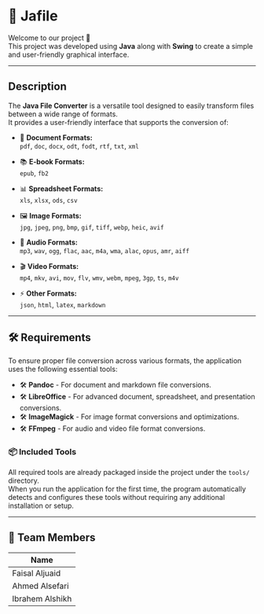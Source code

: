 # 📁 Jafile

Welcome to our project 🎉  
This project was developed using **Java** along with **Swing** to create a simple and user-friendly graphical interface.

---

## Description
The **Java File Converter** is a versatile tool designed to easily transform files between a wide range of formats.  
It provides a user-friendly interface that supports the conversion of:

- 📄 **Document Formats:**  
  `pdf`, `doc`, `docx`, `odt`, `fodt`, `rtf`, `txt`, `xml`
  
- 📚 **E‑book Formats:**  
  `epub`, `fb2`
  
- 📊 **Spreadsheet Formats:**  
  `xls`, `xlsx`, `ods`, `csv`
  
- 🖼️ **Image Formats:**  
  `jpg`, `jpeg`, `png`, `bmp`, `gif`, `tiff`, `webp`, `heic`, `avif`
  
- 🎵 **Audio Formats:**  
  `mp3`, `wav`, `ogg`, `flac`, `aac`, `m4a`, `wma`, `alac`, `opus`, `amr`, `aiff`
  
- 🎬 **Video Formats:**  
  `mp4`, `mkv`, `avi`, `mov`, `flv`, `wmv`, `webm`, `mpeg`, `3gp`, `ts`, `m4v`
  
- ⚡ **Other Formats:**  
  `json`, `html`, `latex`, `markdown`

---

## 🛠 Requirements

To ensure proper file conversion across various formats, the application uses the following essential tools:

-  🛠 **Pandoc** - For document and markdown file conversions.
-  🛠 **LibreOffice** - For advanced document, spreadsheet, and presentation conversions.
-  🛠 **ImageMagick** - For image format conversions and optimizations.
-  🛠 **FFmpeg** - For audio and video file format conversions.

### 📦 Included Tools

All required tools are already packaged inside the project under the `tools/` directory.  
When you run the application for the first time, the program automatically detects and configures these tools without requiring any additional installation or setup.

---

## 👥 Team Members

| Name               |
|--------------------|
| Faisal Aljuaid     |
| Ahmed Alsefari     |
| Ibrahem Alshikh    |
